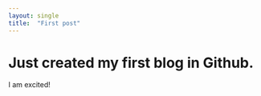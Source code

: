 ```yaml
---
layout: single
title:  "First post"
---
```


# Just created my first blog in Github.

I am excited!
